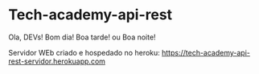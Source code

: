 # Tech-academy-api-rest
Ola, DEVs! Bom dia! Boa tarde! ou Boa noite!

Servidor WEb criado e hospedado no heroku: https://tech-academy-api-rest-servidor.herokuapp.com
